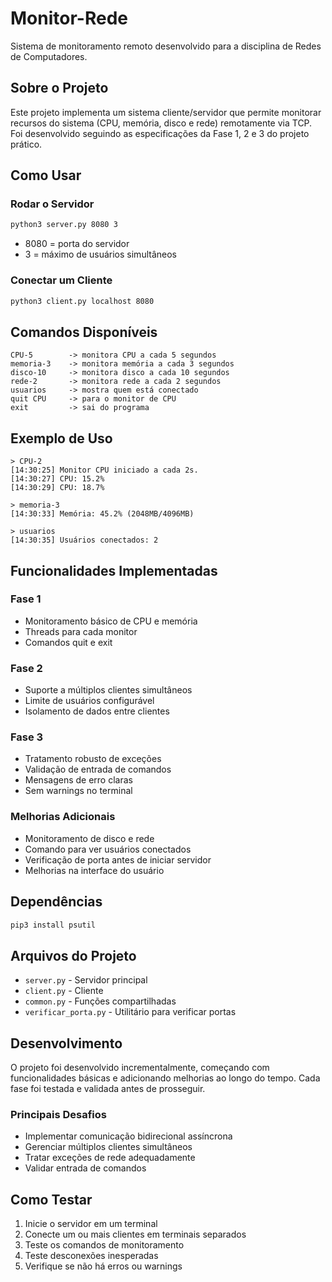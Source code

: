 # Monitor-Rede

Sistema de monitoramento remoto desenvolvido para a disciplina de Redes de Computadores.

## Sobre o Projeto

Este projeto implementa um sistema cliente/servidor que permite monitorar recursos do sistema (CPU, memória, disco e rede) remotamente via TCP. Foi desenvolvido seguindo as especificações da Fase 1, 2 e 3 do projeto prático.

## Como Usar

### Rodar o Servidor
```bash
python3 server.py 8080 3
```
- 8080 = porta do servidor
- 3 = máximo de usuários simultâneos

### Conectar um Cliente
```bash
python3 client.py localhost 8080
```

## Comandos Disponíveis

```
CPU-5        -> monitora CPU a cada 5 segundos
memoria-3    -> monitora memória a cada 3 segundos  
disco-10     -> monitora disco a cada 10 segundos
rede-2       -> monitora rede a cada 2 segundos
usuarios     -> mostra quem está conectado
quit CPU     -> para o monitor de CPU
exit         -> sai do programa
```

## Exemplo de Uso

```
> CPU-2
[14:30:25] Monitor CPU iniciado a cada 2s.
[14:30:27] CPU: 15.2%
[14:30:29] CPU: 18.7%

> memoria-3
[14:30:33] Memória: 45.2% (2048MB/4096MB)

> usuarios
[14:30:35] Usuários conectados: 2
```

## Funcionalidades Implementadas

### Fase 1
- Monitoramento básico de CPU e memória
- Threads para cada monitor
- Comandos quit e exit

### Fase 2  
- Suporte a múltiplos clientes simultâneos
- Limite de usuários configurável
- Isolamento de dados entre clientes

### Fase 3
- Tratamento robusto de exceções
- Validação de entrada de comandos
- Mensagens de erro claras
- Sem warnings no terminal

### Melhorias Adicionais
- Monitoramento de disco e rede
- Comando para ver usuários conectados
- Verificação de porta antes de iniciar servidor
- Melhorias na interface do usuário

## Dependências

```bash
pip3 install psutil
```

## Arquivos do Projeto

- `server.py` - Servidor principal
- `client.py` - Cliente
- `common.py` - Funções compartilhadas
- `verificar_porta.py` - Utilitário para verificar portas

## Desenvolvimento

O projeto foi desenvolvido incrementalmente, começando com funcionalidades básicas e adicionando melhorias ao longo do tempo. Cada fase foi testada e validada antes de prosseguir.

### Principais Desafios
- Implementar comunicação bidirecional assíncrona
- Gerenciar múltiplos clientes simultâneos
- Tratar exceções de rede adequadamente
- Validar entrada de comandos

## Como Testar

1. Inicie o servidor em um terminal
2. Conecte um ou mais clientes em terminais separados
3. Teste os comandos de monitoramento
4. Teste desconexões inesperadas
5. Verifique se não há erros ou warnings
